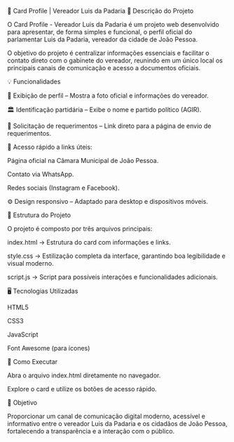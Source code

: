 🪪 Card Profile | Vereador Luis da Padaria
📖 Descrição do Projeto

O Card Profile - Vereador Luis da Padaria é um projeto web desenvolvido para apresentar, de forma simples e funcional, o perfil oficial do parlamentar Luis da Padaria, vereador da cidade de João Pessoa.

O objetivo do projeto é centralizar informações essenciais e facilitar o contato direto com o gabinete do vereador, reunindo em um único local os principais canais de comunicação e acesso a documentos oficiais.

💡 Funcionalidades

📸 Exibição de perfil – Mostra a foto oficial e informações do vereador.

🏛️ Identificação partidária – Exibe o nome e partido político (AGIR).

📂 Solicitação de requerimentos – Link direto para a página de envio de requerimentos.

🔗 Acesso rápido a links úteis:

Página oficial na Câmara Municipal de João Pessoa.

Contato via WhatsApp.

Redes sociais (Instagram e Facebook).

⚙️ Design responsivo – Adaptado para desktop e dispositivos móveis.

🧱 Estrutura do Projeto

O projeto é composto por três arquivos principais:

index.html → Estrutura do card com informações e links.

style.css → Estilização completa da interface, garantindo boa legibilidade e visual moderno.

script.js → Script para possíveis interações e funcionalidades adicionais.

🖥️ Tecnologias Utilizadas

HTML5

CSS3

JavaScript

Font Awesome (para ícones)

🚀 Como Executar

Abra o arquivo index.html diretamente no navegador.

Explore o card e utilize os botões de acesso rápido.

🎯 Objetivo

Proporcionar um canal de comunicação digital moderno, acessível e informativo entre o vereador Luis da Padaria e os cidadãos de João Pessoa, fortalecendo a transparência e a interação com o público.
